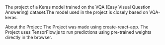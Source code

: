 
The project of a Keras model trained on the VQA (Easy Visual Question Answering) dataset.The model used in the project is closely based on VQA-keras.

About the Project:
The Project was made using create-react-app.
The Project uses TensorFlow.js to run predictions using pre-trained weights directly in the browser.
